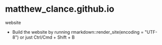 # matthew_clance.github.io
website

- Build the website by running rmarkdown::render_site(encoding = "UTF-8") or just Ctrl/Cmd + Shift + B
